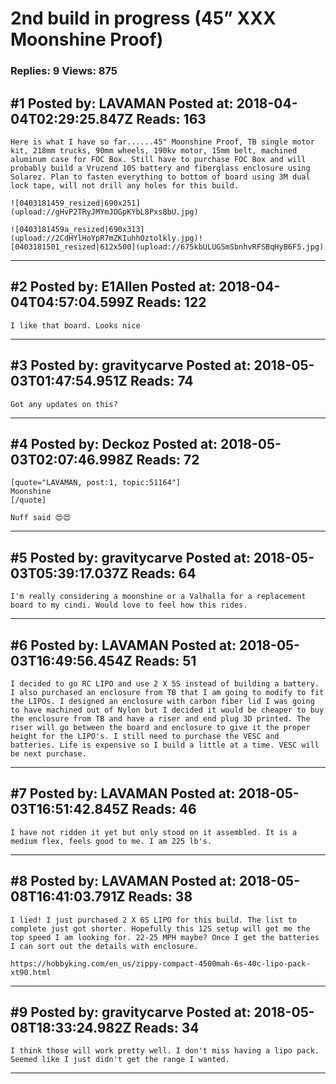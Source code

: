 # 2nd build in progress (45&rdquo; XXX Moonshine Proof)

### Replies: 9 Views: 875

## \#1 Posted by: LAVAMAN Posted at: 2018-04-04T02:29:25.847Z Reads: 163

```
Here is what I have so far......45" Moonshine Proof, TB single motor kit, 218mm trucks, 90mm wheels, 190kv motor, 15mm belt, machined aluminum case for FOC Box. Still have to purchase FOC Box and will probably build a Vruzend 10S battery and fiberglass enclosure using Solarez. Plan to fasten everything to bottom of board using 3M dual lock tape, will not drill any holes for this build.

![0403181459_resized|690x251](upload://gHvP2TRyJMYmJOGpKYbL8Pxs8bU.jpg)

![0403181459a_resized|690x313](upload://2CdHYlHoYpR7mZKIuhhOztolkly.jpg)![0403181501_resized|612x500](upload://675kbULUGSmSbnhvRFSBqHyB6F5.jpg)
```

---
## \#2 Posted by: E1Allen Posted at: 2018-04-04T04:57:04.599Z Reads: 122

```
I like that board. Looks nice
```

---
## \#3 Posted by: gravitycarve Posted at: 2018-05-03T01:47:54.951Z Reads: 74

```
Got any updates on this?
```

---
## \#4 Posted by: Deckoz Posted at: 2018-05-03T02:07:46.998Z Reads: 72

```
[quote="LAVAMAN, post:1, topic:51164"]
Moonshine
[/quote]

Nuff said 😍😍
```

---
## \#5 Posted by: gravitycarve Posted at: 2018-05-03T05:39:17.037Z Reads: 64

```
I'm really considering a moonshine or a Valhalla for a replacement board to my cindi. Would love to feel how this rides.
```

---
## \#6 Posted by: LAVAMAN Posted at: 2018-05-03T16:49:56.454Z Reads: 51

```
I decided to go RC LIPO and use 2 X 5S instead of building a battery. I also purchased an enclosure from TB that I am going to modify to fit the LIPOs. I designed an enclosure with carbon fiber lid I was going to have machined out of Nylon but I decided it would be cheaper to buy the enclosure from TB and have a riser and end plug 3D printed. The riser will go between the board and enclosure to give it the proper height for the LIPO's. I still need to purchase the VESC and batteries. Life is expensive so I build a little at a time. VESC will be next purchase.
```

---
## \#7 Posted by: LAVAMAN Posted at: 2018-05-03T16:51:42.845Z Reads: 46

```
I have not ridden it yet but only stood on it assembled. It is a medium flex, feels good to me. I am 225 lb's.
```

---
## \#8 Posted by: LAVAMAN Posted at: 2018-05-08T16:41:03.791Z Reads: 38

```
I lied! I just purchased 2 X 6S LIPO for this build. The list to complete just got shorter. Hopefully this 12S setup will get me the top speed I am looking for. 22-25 MPH maybe? Once I get the batteries I can sort out the details with enclosure.

https://hobbyking.com/en_us/zippy-compact-4500mah-6s-40c-lipo-pack-xt90.html
```

---
## \#9 Posted by: gravitycarve Posted at: 2018-05-08T18:33:24.982Z Reads: 34

```
I think those will work pretty well. I don't miss having a lipo pack. Seemed like I just didn't get the range I wanted.
```

---
